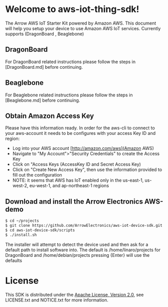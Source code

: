 # Welcome to aws-iot-thing-sdk!

The Arrow AWS IoT Starter Kit powered by Amazon AWS. This document will help you setup your device to use Amazon
AWS IoT services. Currently supports (DragonBoard , Beaglebone)

## DragonBoard

For DragonBoard related instructions please follow the steps in [DragonBoard.md] before continuing.

## Beaglebone

For Beaglebone related instructions please follow the steps in [Beaglebone.md] before continuing.

## Obtain Amazon Access Key
Please have this information ready. 
In order for the aws-cli to connect to your aws-account it needs to be configures with your access Key ID and region: 
* Log into your AWS account [http://amazon.com/aws](Amazon AWS)
* Navigate to "My Account">"Security Credentials" to create the Access Key
* Click on "Access Keys (AccessKey ID and Secret Access Key)
* Click on "Create New Access Key", then use the information provided to fill out the configuration
* NOTE: it seems that AWS has IoT enabled only in the us-east-1, us-west-2, eu-west-1, and ap-northeast-1 regions

## Download and install the Arrow Electronics AWS-demo
```sh
$ cd ~/projects
$ git clone https://github.com/ArrowElectronics/aws-iot-device-sdk.git 
$ cd aws-iot-device-sdk/scripts
$ ./install.sh
```
The installer will attempt to detect the device used and then ask for a default path to install software into. The default is /home/linaro/projects for DragonBoard and /home/debian/projects
pressing {Enter} will use the defaults

# License
This SDK is distributed under the
[Apache License, Version 2.0](http://www.apache.org/licenses/LICENSE-2.0),
see LICENSE.txt and NOTICE.txt for more information.
